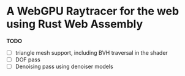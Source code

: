 

# A WebGPU Raytracer for the web using Rust Web Assembly
**TODO**
- [ ] triangle mesh support, including BVH traversal in the shader
- [ ] DOF pass
- [ ] Denoising pass using denoiser models
